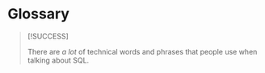# Glossary

> [!SUCCESS]
>
> There are _a lot_ of technical words and phrases that people use when talking about SQL.
